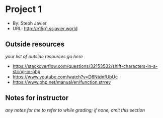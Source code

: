 # Project 1
+ By: Steph Javier
+ URL: <http://e15p1.ssjavier.world>

## Outside resources
*your list of outside resources go here*
+ https://stackoverflow.com/questions/32153532/shift-characters-in-a-string-in-php
+ https://www.youtube.com/watch?v=D6NtdnfUbUc
+ https://www.php.net/manual/en/function.strrev

## Notes for instructor
*any notes for me to refer to while grading; if none, omit this section*